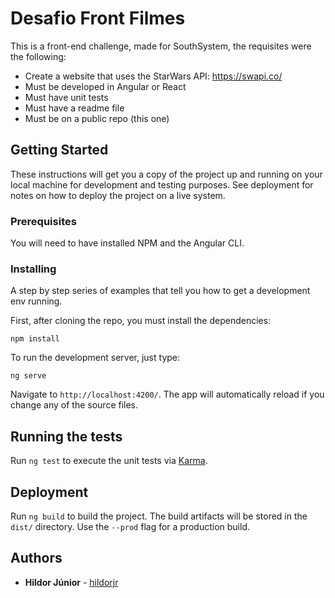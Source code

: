 # Desafio Front Filmes

This is a front-end challenge, made for SouthSystem, the requisites were the following:
* Create a website that uses the StarWars API: https://swapi.co/
* Must be developed in Angular or React
* Must have unit tests
* Must have a readme file
* Must be on a public repo (this one)

## Getting Started

These instructions will get you a copy of the project up and running on your local machine for development and testing purposes. See deployment for notes on how to deploy the project on a live system.

### Prerequisites

You will need to have installed NPM and the Angular CLI.

### Installing

A step by step series of examples that tell you how to get a development env running.

First, after cloning the repo, you must install the dependencies:

```
npm install
```

To run the development server, just type:

```
ng serve
```

Navigate to `http://localhost:4200/`. The app will automatically reload if you change any of the source files.

## Running the tests

Run `ng test` to execute the unit tests via [Karma](https://karma-runner.github.io).

## Deployment

Run `ng build` to build the project. The build artifacts will be stored in the `dist/` directory. Use the `--prod` flag for a production build.

## Authors

* **Hildor Júnior** - [hildorjr](https://github.com/hildorjr)